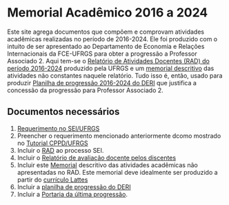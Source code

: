 # Memorial Acadêmico 2016 a 2024
Este site agrega documentos que compõem e comprovam atividades acadêmicas realizadas no período de 2016-2024.  Ele foi produzido com o intuito de ser apresentado ao Departamento de Economia e Relações Internacionais da FCE-UFRGS para obter a progressão a Professor Associado 2.  Aqui tem-se o [Relatório de Atividades Docentes (RAD) do período 2016-2024](https://github.com/ecompfin-ufrgs/progressao_promocao_ufrgs/blob/main/Associado1-2/rad-2016-2024.pdf) produzido pela UFRGS e um [memorial descritivo](memorial2016-2024.md) das atividades não constantes naquele relatório.  Tudo isso é, então, usado para produzir [Planilha de progressão 2016-2024 do DERI](https://github.com/ecompfin-ufrgs/progressao_promocao_ufrgs/blob/main/Associado1-2/Planilha_DepEconomiaRelacoesInternacionais-Associado1-2-nelson.xlsx)  que justifica a concessão da progressão para Professor Associado 2. 

## Documentos necessários

1.  [Requerimento no SEI/UFRGS](http://sei.ufrgs.br)
2.  Preencher o requerimento mencionado anteriormente dcomo mostrado no [Tutorial CPPD/UFRGS](https://www.ufrgs.br/cppd/wp-content/uploads/MS-Progress%C3%B5es-e-promo%C3%A7%C3%B5es.pdf)
3. Incluir o [RAD](https://github.com/ecompfin-ufrgs/progressao_promocao_ufrgs/blob/main/Associado1-2/rad-2016-2024.pdf) ao processo SEI.
4. Incluir o [Relatório de avaliação docente pelos discentes](https://github.com/ecompfin-ufrgs/progressao_promocao_ufrgs/blob/main/Associado1-2/relatorio_avaliacao_discente-2016-2024.pdf)
5. Incluir este [Memorial](memorial2016-2024.md) descritivo das atividades acadêmicas não apresentadas no RAD.  Este memorial deve idealmente ser produzido a partir do [currículo Lattes](https://lattes.cnpq.br/)
6. Incluir a [planilha de progressão do DERI](https://github.com/ecompfin-ufrgs/progressao_promocao_ufrgs/blob/main/Associado1-2/Planilha_DepEconomiaRelacoesInternacionais-Associado1-2-nelson.xlsx)
7. Incluir a [Portaria da última progressão](https://github.com/ecompfin-ufrgs/progressao_promocao_ufrgs/blob/main/Associado1-2/portaria_ultima_progressao_nelson.pdf).


